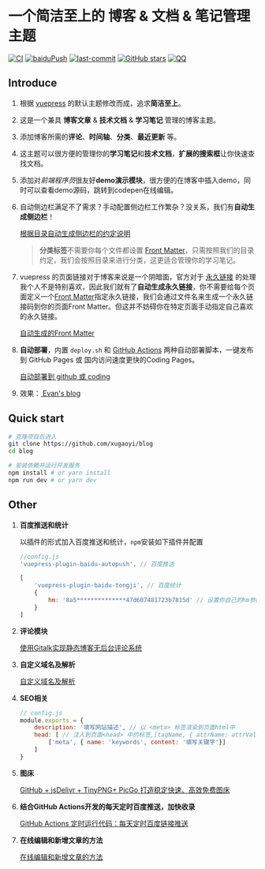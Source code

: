 # 一个简洁至上的 博客 & 文档 & 笔记管理 主题

[![CI](https://github.com/xugaoyi/blog/workflows/CI/badge.svg)](https://github.com/xugaoyi/blog/actions?query=workflow%3ACI) [![baiduPush](https://github.com/xugaoyi/blog/workflows/baiduPush/badge.svg)](https://github.com/xugaoyi/blog/actions?query=workflow%3AbaiduPush) [![last-commit](https://img.shields.io/github/last-commit/xugaoyi/blog)](https://github.com/xugaoyi/blog/commits/master) [![GitHub stars](https://img.shields.io/github/stars/xugaoyi/blog)](https://github.com/xugaoyi/blog/stargazers) <a href="tencent://message/?uin=894072666&Site=&Menu=yes"><img src="https://img.shields.io/badge/撩我-894072666-brightgreen" alt="QQ"></a>



## Introduce

1. 根据 [vuepress](https://vuepress.vuejs.org/zh/) 的默认主题修改而成，追求**简洁至上**。

2. 这是一个兼具 **博客文章** & **技术文档** & **学习笔记** 管理的博客主题。

3. 添加博客所需的**评论**、**时间轴**、**分类**、**最近更新** 等。

4. 这主题可以很方便的管理你的**学习笔记**和**技术文档**，**扩展的搜索框**让你快速查找文档。

5. 添加对*前端程序员*很友好**demo演示模块**，很方便的在博客中插入demo，同时可以查看demo源码，跳转到codepen在线编辑。

6. 自动侧边栏满足不了需求？手动配置侧边栏工作繁杂？没关系，我们有**自动生成侧边栏**！

   [根据目录自动生成侧边栏的约定说明](https://github.com/xugaoyi/blog/issues/113)

   > **分类标签**不需要你每个文件都设置 [Front Matter](https://vuepress.vuejs.org/zh/guide/frontmatter.html)，只需按照我们的目录约定，我们会按照目录来进行分类，这更适合管理你的学习笔记。

7. vuepress 的页面链接对于博客来说是一个阴暗面，官方对于 [永久链接](https://vuepress.vuejs.org/zh/guide/permalinks.html) 的处理我个人不是特别喜欢，因此我们就有了**自动生成永久链接**，你不需要给每个页面定义一个[Front Matter](https://vuepress.vuejs.org/zh/guide/frontmatter.html)指定永久链接，我们会通过文件名来生成一个永久链接码到你的页面Front Matter。但这并不妨碍你在特定页面手动指定自己喜欢的永久链接。

   [自动生成的Front Matter](https://github.com/xugaoyi/blog/issues/324)

8. **自动部署**，内置 `deploy.sh` 和 [GitHub Actions](https://github.com/features/actions) 两种自动部署脚本，一键发布到 GitHub Pages 或 国内访问速度更快的Coding Pages。

   [自动部署到 github 或 coding](https://github.com/xugaoyi/blog/issues/325)

9. 效果：[ Evan's blog](https://xugaoyi.com/)



## Quick start

```bash
# 克隆项目后进入
git clone https://github.com/xugaoyi/blog
cd blog

# 安装依赖并运行开发服务
npm install # or yarn install
npm run dev # or yarn dev
```



## Other

1. **百度推送和统计**

   以插件的形式加入百度推送和统计，`npm`安装如下插件并配置

   ```js
   //config.js
   'vuepress-plugin-baidu-autopush', // 百度推送
   
   [
       'vuepress-plugin-baidu-tongji', // 百度统计
       {
           hm: '8a5**************47d607481723b7815d' // 设置你自己的hm参数
       }
   ]
   ```

2. **评论模块**

   [使用Gitalk实现静态博客无后台评论系统](https://xugaoyi.com/pages/1da0bf9a988eafe5/)

3. **自定义域名及解析**

   [自定义域名及解析](https://github.com/xugaoyi/blog/issues/326)

4. **SEO相关**

   ```js
   // config.js
   module.exports = {
       description: '填写网站描述', // 以 <meta> 标签渲染到页面html中
       head: [ // 注入到页面<head> 中的标签,[tagName, { attrName: attrValue }]
           ['meta', { name: 'keywords', content: '填写关键字'}]
       ]
   }
   ```

5. **图床**

   [GitHub + jsDelivr + TinyPNG+ PicGo 打造稳定快速、高效免费图床](https://xugaoyi.com/pages/a5f73af5185fdf0a/)

6. **结合GitHub Actions开发的每天定时百度推送，加快收录**

   [GitHub Actions 定时运行代码：每天定时百度链接推送](https://xugaoyi.com/pages/f44d2f9ad04ab8d3/)

7. **在线编辑和新增文章的方法**

   [在线编辑和新增文章的方法](https://github.com/xugaoyi/blog/issues/327)



